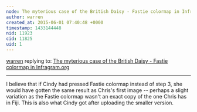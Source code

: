 ```yaml
---
node: The myterious case of the British Daisy - Fastie colormap in Infragram.org
author: warren
created_at: 2015-06-01 07:40:48 +0000
timestamp: 1433144448
nid: 11923
cid: 11825
uid: 1
---
```




[warren](../profile/warren) replying to: [The myterious case of the British Daisy - Fastie colormap in Infragram.org](../notes/Cindy_ExCites/05-31-2015/myterious-daisy-effect-with-fastie-colormap-in-infragram-org)

----
I believe that if Cindy had pressed Fastie colormap instead of step 3, she would have gotten the same result as Chris's first image -- perhaps a slight variation as the Fastie colormap wasn't an exact copy of the one Chris has in Fiji. This is also what Cindy got after uploading the smaller version. 